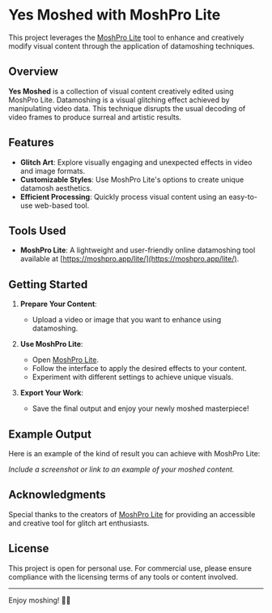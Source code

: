 # Yes Moshed with MoshPro Lite

This project leverages the [MoshPro Lite](https://moshpro.app/lite/) tool to enhance and creatively modify visual content through the application of datamoshing techniques.

## Overview

**Yes Moshed** is a collection of visual content creatively edited using MoshPro Lite. Datamoshing is a visual glitching effect achieved by manipulating video data. This technique disrupts the usual decoding of video frames to produce surreal and artistic results.

## Features

- **Glitch Art**: Explore visually engaging and unexpected effects in video and image formats.
- **Customizable Styles**: Use MoshPro Lite's options to create unique datamosh aesthetics.
- **Efficient Processing**: Quickly process visual content using an easy-to-use web-based tool.

## Tools Used

- **MoshPro Lite**: A lightweight and user-friendly online datamoshing tool available at [https://moshpro.app/lite/](https://moshpro.app/lite/).

## Getting Started

1. **Prepare Your Content**:
   - Upload a video or image that you want to enhance using datamoshing.

2. **Use MoshPro Lite**:
   - Open [MoshPro Lite](https://moshpro.app/lite/).
   - Follow the interface to apply the desired effects to your content.
   - Experiment with different settings to achieve unique visuals.

3. **Export Your Work**:
   - Save the final output and enjoy your newly moshed masterpiece!

## Example Output

Here is an example of the kind of result you can achieve with MoshPro Lite:

*Include a screenshot or link to an example of your moshed content.*

## Acknowledgments

Special thanks to the creators of [MoshPro Lite](https://moshpro.app/lite/) for providing an accessible and creative tool for glitch art enthusiasts.

## License

This project is open for personal use. For commercial use, please ensure compliance with the licensing terms of any tools or content involved.

---

Enjoy moshing! 🎨✨

